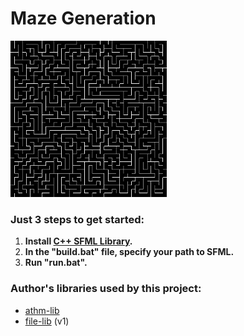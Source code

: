 # Maze Generation

<kbd><img src="https://github.com/ZERDICORP/maze_generation/blob/master/screenshots/s1.png?row=true" alt="screenshot" width="250" height="250"></kbd>

### Just 3 steps to get started:
  1) **Install [C++ SFML Library](https://www.sfml-dev.org/download.php).**
  2) **In the "build.bat" file, specify your path to SFML.**
  3) **Run "run.bat".**

### Author's libraries used by this project:
- [athm-lib](https://github.com/ZERDICORP/athm-lib.git)
- [file-lib](https://github.com/ZERDICORP/file-lib/tree/v1) (v1)
